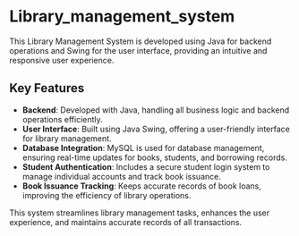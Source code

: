 # Library_management_system

This Library Management System is developed using Java for backend operations and Swing for the user interface, providing an intuitive and responsive user experience.

## Key Features
- **Backend**: Developed with Java, handling all business logic and backend operations efficiently.
- **User Interface**: Built using Java Swing, offering a user-friendly interface for library management.
- **Database Integration**: MySQL is used for database management, ensuring real-time updates for books, students, and borrowing records.
- **Student Authentication**: Includes a secure student login system to manage individual accounts and track book issuance.
- **Book Issuance Tracking**: Keeps accurate records of book loans, improving the efficiency of library operations.

This system streamlines library management tasks, enhances the user experience, and maintains accurate records of all transactions.
